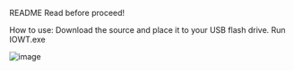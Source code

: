 README
Read before proceed!

How to use:
Download the source and place it to your USB flash drive.
Run IOWT.exe 


![image](https://user-images.githubusercontent.com/100957521/195974552-b923b516-2ee3-4441-a2e0-2965a5e97d0c.png)
